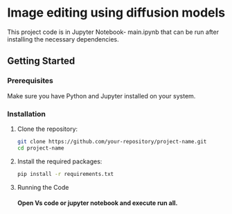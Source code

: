# Image editing using diffusion models

This project code is  in Jupyter Notebook- main.ipynb that can be run after installing the necessary dependencies.

## Getting Started

### Prerequisites

Make sure you have Python and Jupyter installed on your system.

### Installation

1. Clone the repository:
   ```bash
   git clone https://github.com/your-repository/project-name.git
   cd project-name
   ```
2. Install the required packages:
    ```bash
    pip install -r requirements.txt
    ```
3. Running the Code
   #### Open Vs code or jupyter notebook and execute run all.
   
